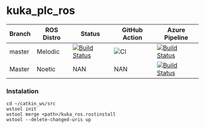 # kuka_plc_ros

|Branch    |  ROS Distro  |  Status   | GitHub Action | Azure Pipeline | 
|----------|--------------|-----------|---------------|----------------|
|master    |  Melodic     |[![Build Status](https://travis-ci.org/prachandabhanu/kuka_plc_ros.svg?branch=master)](https://travis-ci.org/prachandabhanu/kuka_plc_ros)| ![CI](https://github.com/prachandabhanu/kuka_plc_ros/workflows/CI/badge.svg?branch=master) | [![Build Status](https://dev.azure.com/IWT-Digitization/BuildEnv/_apis/build/status/LernFabrik.kuka_iiwa7_ros?branchName=master&stageName=Catkin%20Build&jobName=ubuntu&configuration=ubuntu%20MELODIC)](https://dev.azure.com/IWT-Digitization/BuildEnv/_build/latest?definitionId=12&branchName=master)|
| Master   |  Noetic      |    NAN    |    NAN        |[![Build Status](https://dev.azure.com/IWT-Digitization/BuildEnv/_apis/build/status/LernFabrik.kuka_iiwa7_ros?branchName=master&stageName=Catkin%20Build&jobName=ubuntu&configuration=ubuntu%20NOETIC)](https://dev.azure.com/IWT-Digitization/BuildEnv/_build/latest?definitionId=12&branchName=master)|

### Instalation
```
cd ~/catkin_ws/src
wstool init
wstool merge <path>/kuka_ros.rostinstall
wstool --delete-changed-uris up
```